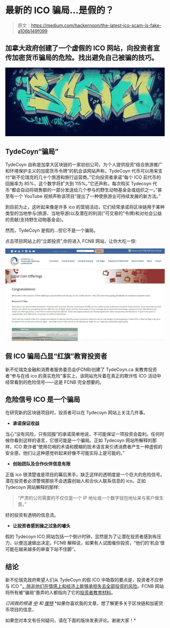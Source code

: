 # 最新的 ICO 骗局…是假的？

> 原文：<https://medium.com/hackernoon/the-latest-ico-scam-is-fake-a106b149f099>

## 加拿大政府创建了一个虚假的 ICO 网站，向投资者宣传加密货币骗局的危险。找出避免自己被骗的技巧。

![](img/0e8a204964a9f404c96cb0b602a0804f.png)

## TydeCoyn“骗局”

TydeCoyn 自称是加拿大区块链的一家初创公司，为个人提供投资“结合旅游推广和环境保护主义的加密货币令牌”的机会该网站声称，TydeCoyn 代币可以用来支付“新不伦瑞克的几十个旅游和旅行运营商。”它向投资者承诺“每个 ICO 前代币的回报率为 85%，这个数字将扩大到 115%。”它还声称，每次购买 Tydecoyn 代币“都会自动将销售额的一部分发送给几个参与的野生动物基金会或组织之一。”甚至有一个 YouTube 视频声称该项目“提出了一种使旅游业可持续发展的新方法。”

到目前为止，这听起来像是许多 ico 的营销活动，它们经常承诺将区块链用于某种类型的当地参与(旅游、当地导游)以及潜在的利润(“可交易的”令牌)和对社会公益的贡献(支持野生动物基金会)。

然而，TydeCoyn 是假的…但它不是一个骗局。

点击项目网站上的“立即投资”,你将进入 FCNB 网站，让你大吃一惊:

![](img/b7ad7c7ede1dd488f955a023b1ebb705.png)

## 假 ICO 骗局凸显“红旗”教育投资者

新不伦瑞克金融和消费者服务委员会(FCNB)创建了 TydeCoyn.ca 来教育投资者“参与在线 ico 的真实危险”事实上，该网站充斥着在真正的欺诈性 ICO 活动中经常看到的危险信号——这是 FCNB 完全想要的。

## 危险信号 ICO 是一个骗局

在研究新的区块链项目时，投资者可以在 Tydecoyn 网站上关注几件事。

*   **承诺保证收益**

当心“没有风险，只有回报”的承诺简单地说，不可能保证一项投资会盈利。任何时候你看到这样的语言，它很可能是一个骗局。正如 Tydecoyn 网站所解释的那样，ICO 欺诈者“使用花哨的术语和模糊的技术语言来引诱消费者产生一种虚假的安全感，他们让这种感觉听起来好像不可能实际上是可能的。”

*   **创始团队及合作伙伴信息有限**

正版 ico 很清楚谁是项目的幕后黑手。缺乏这样的透明度是一个巨大的危险信号。潜在投资者必须警惕那些不会透露创始人和合伙人联系信息的 ico。正如 Tydecoyn 网站解释的那样:

> “严肃的公司需要的不仅仅是一个 IP 地址或一个数字钱包地址来与客户做生意。”

好的投资有透明的信息流。

*   **让投资者感到操之过急的噱头**

假的 Tydecoyn ICO 网站包括一个倒计时钟，显然是为了让潜在投资者感到有压力，以便迅速做出决定。FCNB 解释说，如果有人试图催你投资，“他们的‘机会’很可能在越来越多的审查下站不住脚”。

## 结论

新不伦瑞克政府希望人们从 TydeCoyn 的假 ICO 中吸取的要点是，投资者不应参与 ICO "[，除非他们在情感上和经济上能够承担失去全部投资的风险](https://www.wealthprofessional.ca/market-talk/provincial-regulator-has-been-running-an-ico-scam-251429.aspx)。FCNB 网站将所有被“骗局”愚弄的人都指向了它的[投资者教育材料](http://fcnb.ca/ico.html)。

*订阅我的频道* [*中*](/@minadown) *和* [*推特*](https://twitter.com/minad21) *如果你喜欢我的文章，想了解更多关于区块链和加密货币项目的信息，

如果您对本文有任何疑问，请在下面的版块发表评论。谢谢大家！*